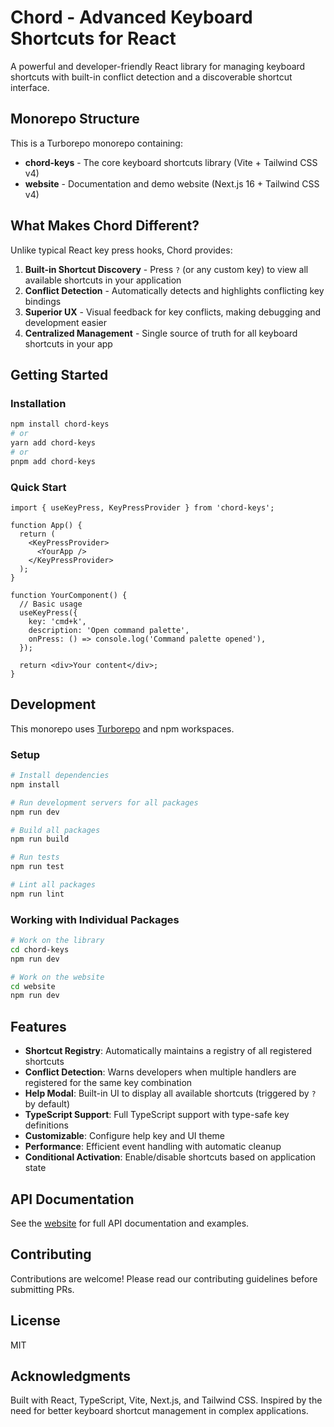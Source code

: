 # Chord - Advanced Keyboard Shortcuts for React

A powerful and developer-friendly React library for managing keyboard shortcuts with built-in conflict detection and a discoverable shortcut interface.

## Monorepo Structure

This is a Turborepo monorepo containing:

- **chord-keys** - The core keyboard shortcuts library (Vite + Tailwind CSS v4)
- **website** - Documentation and demo website (Next.js 16 + Tailwind CSS v4)

## What Makes Chord Different?

Unlike typical React key press hooks, Chord provides:

1. **Built-in Shortcut Discovery** - Press `?` (or any custom key) to view all available shortcuts in your application
2. **Conflict Detection** - Automatically detects and highlights conflicting key bindings
3. **Superior UX** - Visual feedback for key conflicts, making debugging and development easier
4. **Centralized Management** - Single source of truth for all keyboard shortcuts in your app

## Getting Started

### Installation

```bash
npm install chord-keys
# or
yarn add chord-keys
# or
pnpm add chord-keys
```

### Quick Start

```tsx
import { useKeyPress, KeyPressProvider } from 'chord-keys';

function App() {
  return (
    <KeyPressProvider>
      <YourApp />
    </KeyPressProvider>
  );
}

function YourComponent() {
  // Basic usage
  useKeyPress({
    key: 'cmd+k',
    description: 'Open command palette',
    onPress: () => console.log('Command palette opened'),
  });

  return <div>Your content</div>;
}
```

## Development

This monorepo uses [Turborepo](https://turbo.build/repo) and npm workspaces.

### Setup

```bash
# Install dependencies
npm install

# Run development servers for all packages
npm run dev

# Build all packages
npm run build

# Run tests
npm run test

# Lint all packages
npm run lint
```

### Working with Individual Packages

```bash
# Work on the library
cd chord-keys
npm run dev

# Work on the website
cd website
npm run dev
```

## Features

- **Shortcut Registry**: Automatically maintains a registry of all registered shortcuts
- **Conflict Detection**: Warns developers when multiple handlers are registered for the same key combination
- **Help Modal**: Built-in UI to display all available shortcuts (triggered by `?` by default)
- **TypeScript Support**: Full TypeScript support with type-safe key definitions
- **Customizable**: Configure help key and UI theme
- **Performance**: Efficient event handling with automatic cleanup
- **Conditional Activation**: Enable/disable shortcuts based on application state

## API Documentation

See the [website](./website) for full API documentation and examples.

## Contributing

Contributions are welcome! Please read our contributing guidelines before submitting PRs.

## License

MIT

## Acknowledgments

Built with React, TypeScript, Vite, Next.js, and Tailwind CSS. Inspired by the need for better keyboard shortcut management in complex applications.
